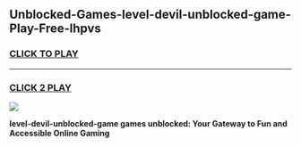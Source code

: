 
## Unblocked-Games-level-devil-unblocked-game-Play-Free-lhpvs
<h3>
<a href="https://premium76.site?title=level-devil-unblocked-game&ref=19M">CLICK TO PLAY</a></h3>
<hr>

<h3>
<a href="https://premium76.site?title=level-devil-unblocked-game&ref=19M">CLICK 2 PLAY</a>
  
</h3>

<a href="https://premium76.site?title=level-devil-unblocked-game&ref=19M"><img src="https://clearcache.store/games.png"></a>


**level-devil-unblocked-game games unblocked: Your Gateway to Fun and Accessible Online Gaming**
